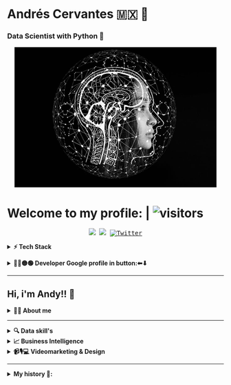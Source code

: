 # Andrés Cervantes 🇲🇽 🐉
### Data Scientist with Python 🐍


<div align="center">
	<a href="Artificial I">
		<img src="./raw/artificial-intelligence-4389372_960_720.jpg" alt="press" height="325" width="470">
	</a>
</div>

# Welcome to my profile: | ![visitors](https://visitor-badge.glitch.me/badge?page_id=cervantes.21.cervantes21&style=flat-square&color=0088cc)

<!-- Social media -->
<p align="center">
	<kbd>
<a href="https://twitter.com/AndyDollin21"><img src="https://img.shields.io/badge/-@AndyDollin21-00acee?style=flat&logo=Twitter&logoColor=white" /></a>
<a href="https://www.linkedin.com/in/cervantes21/"><img src="https://img.shields.io/badge/-Andrés_Cervanes21-0072b1?style=flat&logo=Linkedin&logoColor=white" /></a>
<a href="https://twitter.com/intent/follow?screen_name=AndyDollin21"><img src="https://img.shields.io/twitter/follow/AndyDollin21.svg?style=social" alt="Twitter"></a>
	</kbd>
</p>



<!-- "Tech Stack" -->
<details>
  <summary><b>⚡ Tech Stack</b></summary>

<!-- Machine learning skill -->
| **Category** | **Technologies** |
| - | - |
**Set** |[![Python](https://img.shields.io/static/v1?label=&message=Python&color=FCC624&logo=python&logoColor=#3742fa)](https://www.python.org/) [![R](https://img.shields.io/static/v1?label=&message=R+Project&color=1289A7&logo=r&logoColor=FFFFFF)](https://www.r-project.org/) [![HTML](https://img.shields.io/static/v1?label=&message=HTML5&color=ff7f50&logo=HTML5&logoColor=FFFFFF)](https://lenguajehtml.com/html/) [![CSS3](https://img.shields.io/static/v1?label=&message=CSS&color=1e90ff&logo=css3&logoColor=FFFFFF)](https://lenguajecss.com/css/)
**Framework** | [![NumPy](https://img.shields.io/static/v1?label=&message=NumPy&color=0a3d62&logo=numpy&logoColor=FFFFFF)](https://numpy.org/) [![Pandas](https://img.shields.io/static/v1?label=&message=Pandas&color=1B1464&logo=pandas&logoColor=FFFFFF)](https://pandas.pydata.org/) [![Matplotlib](https://img.shields.io/static/v1?label=&message=Matplotlib&color=FFC312&logo=python&logoColor=2f3542)](https://matplotlib.org/) [![seaborn](https://img.shields.io/static/v1?label=&message=Seaborn&color=006266&logo=python&logoColor=FFFFFF)](https://seaborn.pydata.org/)
**Data** | [![PostgreSQL](https://img.shields.io/static/v1?label=&message=Postgre+SQL&color=227093&logo=postgresql&logoColor=FFFFFF)](https://www.postgresql.org/) [![MySQL](https://img.shields.io/static/v1?label=&message=My+SQL&color=2d98da&logo=mysql&logoColor=FFFFFF)](https://www.mysql.com/) [![Tensorflow](https://img.shields.io/static/v1?label=&message=Tensorflow&color=FF9F43&logo=tensorflow&logoColor=feca57)](https://www.tensorflow.org/)
**Backend** | [![Django](https://img.shields.io/static/v1?label=&message=Django&color=009432&logo=django&logoColor=FFFFFF)](https://www.djangoproject.com/) [![Flask](https://img.shields.io/static/v1?label=&message=Flask&color=f5f6fa&logo=flask&logoColor=2f3640)](https://flask.palletsprojects.com/) [![FastApi](https://img.shields.io/static/v1?label=&message=FastApi&color=01a3a4&logo=fastapi&logoColor=FFFFFF)](https://flask.palletsprojects.com/)
**Cloud** | [![Azure](https://img.shields.io/static/v1?label=&message=Azure&color=0078D4&logo=microsoftazure&logoColor=FFFFFF)](https://azure.microsoft.com/) [![Heroku](https://img.shields.io/static/v1?label=&message=Heroku&color=430098&logo=heroku&logoColor=FFFFFF)](https://heroku.com/) [![AWS](https://img.shields.io/static/v1?label=&message=AWS+Cloud&color=ffb142&logo=amazonaws&logoColor=1e272e)](https://aws.amazon.com/) [![Google Cloud](https://img.shields.io/static/v1?label=&message=GCP&color=4285F4&logo=googlecloud&logoColor=FFFFFF)](https://cloud.google.com/)
**DevOps** | [![Docker](https://img.shields.io/static/v1?label=&message=Docker&color=2496ED&logo=docker&logoColor=FFFFFF)](https://docker.com/)
**Testing** | [![Selenium](https://img.shields.io/static/v1?label=&message=Selenium&color=43B02A&logo=selenium&logoColor=FFFFFF)](https://www.selenium.dev/)
**Misc** | [![Linux](https://img.shields.io/static/v1?label=&message=Linux&color=FCC624&logo=linux&logoColor=000000)](https://www.linux.org/) [![Bash](https://img.shields.io/static/v1?label=&message=Bash&color=d35400&logo=gnubash&logoColor=FFFFFF)](https://www.gnu.org/software/bash/) [![Markdown](https://img.shields.io/static/v1?label=&message=Markdown&color=000000&logo=markdown&logoColor=FFFFFF)](https://en.wikipedia.org/wiki/Markdown)
**Editors** | [![Vim](https://img.shields.io/static/v1?label=&message=Vim&color=019733&logo=vim&logoColor=FFFFFF)](https://www.vim.org/) [![VS Code](https://img.shields.io/static/v1?label=&message=VS%20Code&color=2f3640&logo=visualstudiocode&logoColor=0097e6)](https://code.visualstudio.com/) [![Google Colab](https://img.shields.io/static/v1?label=&message=Google+Colab&color=e84118&logo=googlecolab&logoColor=#fbc531)](https://colab.research.google.com/) [![Deepnote](https://img.shields.io/static/v1?label=&message=Deepnote&color=dcdde1&logo=deepnote&logoColor=0097e6)](https://deepnote.com/)

----
<p><img align="center" width="190" src="./raw/coded-data.gif"/></p>

---

</details>

<!-- Dev profile 
 <p>
    <details>
	  <summary><b>🔵🔴🟡🟢 Developer GitHub profile in button:⬅⬇ </b></summary><a href="https://github.com/Cervantes21"><img src="./raw/octo-michi.jpeg" alt="github-logo" width="500px"></a>
<hr>
 </p>	
	</details>
-->
<!-- Dev profile -->
 <p>
    <details>
	  <summary><b>🔵🔴🟡🟢 Developer Google profile in button:⬅⬇ </b></summary><a href="https://g.dev/cervantes21"><img src="./raw/python.gif" alt="python_bg" width="500px"></a>

---
 </p>	
	</details>

---

<!-- "About me and skill's" -->
## **Hi, i'm Andy!!** 👋
<details>
  <summary><b>🙋‍♂️ About me</b></summary>

---
  
### **Resume:**
> Nací en Cuernavaca, Morelos México.

> En mi último trabajo me desarrollé como sub-gerente en el área administrativa. (También desarrollándome a nivel educativo.) Con lo cual usamos herramientas tecnológicas para comenzar a automatizar la empresa. Desde la creación de su página web, redes sociales, asistentes de chat y bases de datos. Hasta en la implementación en el área contable y administrativa para toma de decisiones basadas en datos. Ej. ¿Dónde convendría mandar agentes de ventas presencialmente y cuáles clientes se pueden abordar de manera remota? Claro que para todo esto fuera posible utilizamos distintas herramientas y hubo muchos procesos. 

> Por ello muestro mis habilidades en forma de gráfica. 

> Además de tener algunos proyectos anteriores que me brindaron experiencia con Python, HTML, CSS, Linux, Microsoft en general, Adobe, etc. 
Más información en mi historia.

>Realice algunas certificaciones como Analista de datos con Google en Coursera y otras como Data Scientist & AI con Platzi. Actualmente, quiero continuar en este camino y convertirme en Machine Learning Engineer. 
> Concluyo en poder tener las habilidades que se requieren tanto matemáticas, lógicas, tecnológicas y blandas para ser un Científico de datos, pero nunca se para de aprender. Por ello inicio esta nueva etapa adentrándome más al mundo tecnológico e ir aprendiendo.

  </details>

---

<!-- "Data Skill's" -->
<details>
  <summary><b>🔍 Data skill's</b></summary>
    <p>
      <img align="left" width="250" src="./raw/data-analysis.gif"/>
      
<!-- <blockquote>
<!-- agregar texto -->
<!--/blockquote> -->

| **Category** | **Technologies** |
| - | - |
**Data Manipulation** |[![Python](https://img.shields.io/static/v1?label=&message=Python&color=009432&logo=python&logoColor=FFFFFF)](https://www.python.org/) [![R](https://img.shields.io/static/v1?label=&message=R+Project&color=1289A7&logo=r&logoColor=FFFFFF)](https://www.r-project.org/) [![MicrosoftExcel](https://img.shields.io/static/v1?label=&message=Microsoft+Excel&color=A3CB38&logo=microsoftexcel)](https://www.office.com/) [![NumPy](https://img.shields.io/static/v1?label=&message=NumPy&color=0a3d62&logo=numpy&logoColor=FFFFFF)](https://numpy.org/) [![Pandas](https://img.shields.io/static/v1?label=&message=Pandas&color=1B1464&logo=pandas&logoColor=FFFFFF)](https://pandas.pydata.org/)
**Data Viz** |[![Matplotlib](https://img.shields.io/static/v1?label=&message=Matplotlib&color=FFC312&logo=&logoColor=FFFFFF)](https://matplotlib.org/) [![seaborn](https://img.shields.io/static/v1?label=&message=Seaborn&color=006266&logo=seaborn&logoColor=FFFFFF)](https://seaborn.pydata.org/) [![MicrosoftOffice](https://img.shields.io/static/v1?label=&message=Microsoft+Office&color=e67e22&logo=microsoftoffice)](https://www.office.com/)
**Data Base** | [![PostgreSQL](https://img.shields.io/static/v1?label=&message=Postgre+SQL&color=227093&logo=postgresql&logoColor=FFFFFF)](https://www.postgresql.org/) [![MySQL](https://img.shields.io/static/v1?label=&message=My+SQL&color=2d98da&logo=mysql&logoColor=FFFFFF)](https://www.mysql.com/)
**Cloud** | [![Azure](https://img.shields.io/static/v1?label=&message=Azure&color=0078D4&logo=microsoftazure&logoColor=FFFFFF)](https://azure.microsoft.com/) [![Heroku](https://img.shields.io/static/v1?label=&message=Heroku&color=430098&logo=heroku&logoColor=FFFFFF)](https://heroku.com/) [![AWS](https://img.shields.io/static/v1?label=&message=AWS+Cloud&color=ffb142&logo=amazonaws&logoColor=1e272e)](https://aws.amazon.com/) [![Google Cloud](https://img.shields.io/static/v1?label=&message=GCP&color=4285F4&logo=googlecloud&logoColor=FFFFFF)](https://cloud.google.com/)
----
  
  </p>
</details>

<!-- "Business Intelligence" -->
<details>
  <summary><b>📈 Business Intelligence</b></summary>

# **Google Analytics**

> Data visualization with
[![GoogleAnalytics](./raw/descarga.png)](https://analytics.google.com/)

---

# **Tableau**
>[![Tableau](./raw/Tableau-Logo.png)](https://www.tableau.com/)

</details>

<!-- "Videomarketing & Design" -->
<details>
  <summary><b>📹🎙💻 Videomarketing & Design</b></summary>
    <p>
      <img align="right" width="250" src="./raw/marketing.jpg"/>
      
<!-- Design -->
| **Category** | **Software** |
| - | - |
| **Graphic Desing**| [![Photoshop](https://img.shields.io/static/v1?label=&message=Photoshop&color=303952&logo=adobephotoshop&logoColor=#2d98da)](https://www.adobe.com/mx/products/photoshop.html) [![Illustrator](https://img.shields.io/static/v1?label=&message=Illustrator&color=3d3d3d&logo=adobeillustrator&logoColor=#f7b731)](https://www.adobe.com/mx/products/illustrator.html)
| **Web Design** | [![Adobe XD](https://img.shields.io/static/v1?label=&message=Adobe+XD&color=7F1E51&logo=adobexd&logoColor=#e84393)](https://www.adobe.com/mx/products/xd.html)
| **Video Editor** | [![Aftereffects](https://img.shields.io/static/v1?label=&message=After+Effects&color=0c2461&logo=adobeaftereffects&logoColor=#778beb)](https://www.adobe.com/mx/products/aftereffects.html)  [![Pro](https://img.shields.io/static/v1?label=&message=Premiere+Pro&color=0c2461&logo=adobepremierepro&logoColor=#8c7ae6)](https://www.adobe.com/mx/products/premiere.html) 
    
----
  
  </p>
</details>

---

<!-- 'English version: ' -->
 <details>
  <summary>
    <b>My history 📝:</b>
  </summary>
    <p>
      <img align="right" width="250" src="./raw/me_cervantes21.jpg"/>


  <blockquote>
  <!-- My history -->
I was born in Cuernavaca, Mexico.

It all starts around the age of 13 with an interest in graphic design and programming, art, and ecology. At that age, he was taking simple jobs, which made me see a demand for design and advertising.
When i was 15 years old, I start with freelance design jobs and some projects.

When i was  16 to 19 years, I started working in an advertising printer where I was allowed to develop further as a designer and administrative assistant, along with that I was studying Marketing and Advertising at the university. By not presenting myself with a challenge beyond just seeing what I had already been working on, I decided to change my career, now to International Relations and Economics, which I find very pleasant I studied for about a year and a half, but that resulted in giving me more desire to start and have his own business, so he dropped out at 20 and ended up working in some places and projects, apart from also learning about Sustainable Sciences in workshops and courses.

when i was 21 years, I start a more formal business of ecological furniture made with tires and recycled wood. During that period my first daughter was born. He also had to have an extra job, he left that venture due to a lack of resources and time. And my father introduces me to the sale of art;
With what I earned I put together to invest in telecommunications networking, and the growth of the team turned out well and I managed to earn some money very quickly.

Approximately 22 years, I began to invest in creating a small restaurant-bar called "La Barra Azteca", a concept of burritos with pre-Hispanic ingredients and mezcal, I sold the idea and soon I met a person and we partnered to create some pizzerias, the idea came to life. called "Pizzharina" a flour tortilla pizza instead of dough, as they are traditional. We continued to open up 3 stores, but the one who was my partner, ended up defrauding people and me, but I ended up being the one who paid the piper because this person disappeared and my name was at stake.
Because I'm telling you this... Because it's part of my experience,  and it's part of my ethics. Besides, now I find it funny.

Due to what happened, I incur several debts, but I continue to work three jobs at the same time because a second baby was on the way.
So in the mornings she was a carpenter's helper since there were no jobs available, after that she sold some novelty products, in the evenings she made designs and on the weekends she studied 3D design and video editing. It didn't take long for the owner of the carpentry to promote me to carry out 3D modeling of furniture designs, and kitchens, and to be his accounting assistant due to my previous experience. A few months passed and that was exactly what made me decide to start my advertising agency, which is where "Tree House, Publish and Desing" was born. But its first creation did not last very long, because they made me an offer to work with a company dedicated to the corporate image of schools, whose company had been in the market for more than 50 years. called "Impex". I work from the production area, sales, and design to the accounting area and then administrative. Where I was able to further develop my team management, but above all, I was able to lead the company through a technological renovation, from the creation of its website, design, advertising campaigns, and its introduction to networks, Google Analytics, etc. In the period from 2018 to 2020, due to the pandemic and its clients primarily belonging to the education sector, their sales decreased and later they stopped working.

</blockquote>

----

# We need to take advantage of the opportunities:
>Within the period from 2018 to 2020, I also spent my free time learning more about social media marketing, data analysis, and video marketing, which I was applying in my work at [Impemex](https://www.impemex.com/ ) how I commented before when the pandemic occurs, and I cannot continue working in that company. But precisely the knowledge that I had acquired allowed me to continue with my Tree House project, where the market demand increased from wanting to move into the digital age. I put together a team where we carried out everything from the design of the web page, and campaigns on social networks, with Google Ads, to position some businesses, like this until mid-2021, the problem came when I did not know how to automate all those processes.

# Python is coming:
>My search for how to automate social media processes, and to help make good business decisions, assistance and organization, customer service bots, and many other related parties, led to my interest in using artificial intelligence, where I found Python and **Machine learning**, and so I began to study self-taught, also doing certifications on the web and data analysis with [Google](https://developers.google.com/machine-learning/crash -course/ml-intro), for my good luck [Impemex](https://www.impemex.com/) started activities again, and they invited me to work again, which allowed me to study in this year 2022. [Platzi](https://platzi.com/home) the career of Data Scientist & AI.

# In Present:
> After the "Impemex" company presented some problems due to the pandemic, the owners decided to sell the company, and thus a new beginning is beginning for me. Where I am looking to develop myself as a Data Scientist and continue to become a Machine learning engineer.
Currently, I will be uploading my progress on GitHub.
And I'm looking to continue writing more stories...
  </p>

[![Casco astronauta](https://i.imgur.com/b1kbwbR.gif)](https://platzi.com/cursos "Nunca pares de aprender")

---
</details>






<!--  ![GitHub stats](https://github-readme-stats.vercel.app/api?username=cervantes21&show_icons=true&theme=radical)     [![Top Langs](https://github-readme-stats.vercel.app/api/top-langs/?username=cervantes21&layout=compact)](https://github.com/cervantes21/github-readme-stats) -->
